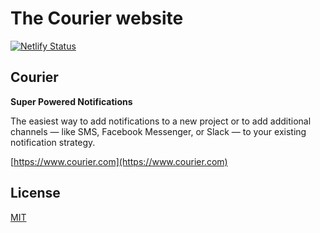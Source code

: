 # The Courier website

[![Netlify Status](https://api.netlify.com/api/v1/badges/e2a22425-8d96-43ac-b71e-7e11872b6f72/deploy-status)](https://app.netlify.com/sites/trycourier-com/deploys)

## Courier

**Super Powered Notifications**

The easiest way to add notifications to a new project or to add additional channels — like SMS, Facebook Messenger, or Slack — to your existing notification strategy.

[https://www.courier.com](https://www.courier.com)

## License

[MIT](LICENSE)
